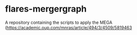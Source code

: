 # flares-mergergraph
A repository containing the scripts to apply the MEGA (https://academic.oup.com/mnras/article/494/3/4509/5819463
